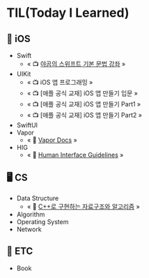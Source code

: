 # TIL(Today I Learned)

## 📱 iOS
  - Swift
    - « 📺 [야곰의 스위프트 기본 문법 강좌]() »
  - UIKit
    - « 📺 iOS 앱 프로그래밍 »
    - « 📺 [애플 공식 교재] iOS 앱 만들기 입문 »
    - « 📺 [애플 공식 교재] iOS 앱 만들기 Part1 »
    - « 📺 [애플 공식 교재] iOS 앱 만들기 Part2 »
  - SwiftUI
  - Vapor
    - « 📄 [Vapor Docs](/VaporDocs) »
  - HIG
    - « 📄 [Human Interface Guidelines]() »

## 🖥 CS
  - Data Structure
    -  « 📖 [C++로 구현하는 자료구조와 알고리즘]() »
  - Algorithm
  - Operating System
  -  Network

## 🔨 ETC
  - Book
